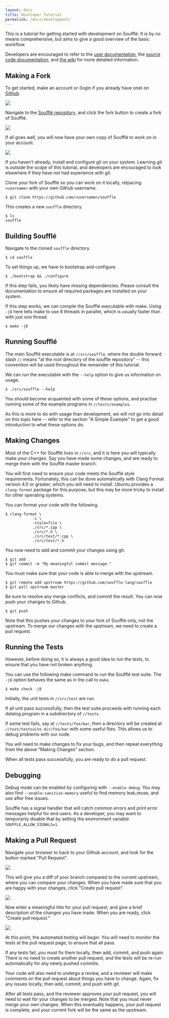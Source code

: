 ```yaml
---
layout: docs
title: Developer Tutorial
permalink: /docs/development/
---
```


This is a tutorial for getting started with development on Soufflé. It is by no means comprehensive, but aims to give a good overview of the basic workflow.

Developers are encouraged to refer to the [user documentation](http://souffle-lang.org/docs/home/), the [source code documentation](http://souffle-lang.org/souffle/), and [the wiki](https://github.com/souffle-lang/souffle/wiki) for more detailed information.

## Making a Fork

To get started,  make an account or (login if you already have one) on [Github](https://github.com/login).

![](/img/github_login.png)

Navigate to the [Soufflé repository](https://github.com/souffle-lang/souffle), and click the fork button to create a fork of Soufflé.

![](/img/souffle_github.png)

If all goes well, you will now have your own copy of Soufflé to work on in your account.

![](/img/souffle_fork.png)

If you haven't already, install and configure git on your system. Learning git is outside the scope of this tutorial, and developers are encouraged to look elsewhere if they have not had experience with git.

Clone your fork of Soufflé so you can work on it locally, relpacing `<username>` with your own Github username.

~~~
$ git clone https://github.com/<username>/souffle
~~~

This creates a new `souffle` directory.

~~~
$ ls
souffle
~~~

## Building Soufflé

Navigate to the cloned `souffle` directory.

~~~
$ cd souffle
~~~

To set things up, we have to bootstrap and configure.

~~~
$ ./bootstrap && ./configure
~~~

If this step fails, you likely have missing dependencies. Please consult the documentation to ensure all required packages are installed on your system.

If this step works, we can compile the Soufflé executable with make. Using `-j8` here tells make to use 8 threads in parallel, which is usually faster than with just one thread.

~~~
$ make -j8
~~~

## Running Soufflé

The main Soufflé executable is at `//src/souffle`, where the double forward slash `//` means "at the root directory of the souffle repository" -- this convention will be used throughout the remainder of this tutorial.

We can run the executable with the `--help` option to give us information on usage.

~~~
$ ./src/souffle --help
~~~

You should become acquainted with some of these options, and practise running some of the example programs in `//tests/examples`.

As this is more to do with usage than development, we will not go into detail on this topic here -- refer to the section "A Simple Example" to get a good introduction to what these options do.

## Making Changes

Most of the C++ for Soufflé lives in `//src`, and it is here you will typically make your changes. Say you have made some changes, and are ready to merge them with the Soufflé master branch.

You will first need to ensure your code meets the Soufflé style requirements. Fortunately, this can be done automatically with Clang Format version 4.0 or greater, which you will need to install. Ubuntu provides a `clang-format` package for this purpose, but this may be more tricky to install for other operating systems.

You can format your code with the following.

~~~
$ clang-format \
            -i \
            -style=file \
            ./src/*.cpp \
            ./src/*.h \
            ./src/test/*.cpp \
            ./src/test/*.h
~~~

You now need to add and commit your changes using git.

~~~
$ git add .
$ git commit -m "My meaningful commit message."
~~~

You must make sure that your code is able to merge with the upstream.

~~~
$ git remote add upstream https://github.com/souffle-lang/souffle
$ git pull upstream master
~~~

Be sure to resolve any merge conflicts, and commit the result. You can now push your changes to Github.

~~~
$ git push
~~~

Note that this pushes your changes to your fork of Soufflé only, not the upstream. To merge our changes with the upstream, we need to create a pull request.

## Running the Tests

However, before doing so, it is always a good idea to run the tests, to ensure that you have not broken anything.

You can use the following make command to run the Soufflé test suite. The `-j8` option behaves the same as in the call to `make`.

~~~
$ make check -j8
~~~

Initially, the unit tests in `//src/test` are run.

If all unit pass successfully, then the test suite proceeds with running each datalog program in a subdirectory of `//tests`.

If some test fails, say at `//tests/foo/bar`, then a directory will be created at `//test/testsuite.dir/foo/bar` with some useful files. This allows us to debug problems with our code.

You will need to make changes to fix your bugs, and then repeat everything from the above "Making Changes" section.

When all tests pass successfully, you are ready to do a pull request.


## Debugging
Debug mode can be enabled by configuring with `--enable-debug`. You may also find `--enable-sanitise-memory` useful to find memory leak,reuse, and use after free issues.

Souffle has a signal handler that will catch common errors and print error messages helpful for end users. As a developer, you may want to temporarily disable that by setting the environment variable `SOUFFLE_ALLOW_SIGNALS=1`.

## Making a Pull Request

Navigate your browser to back to your Github account, and look for the button marked "Pull Request".


![](/img/new_pull_request.png)

This will give you a diff of your branch compared to the current upstream, where you can compare your changes. When you have made sure that you are happy with your changes, click "Create pull request".

![](/img/pull_request_diff.png)

Now enter a meaningful title for your pull request, and give a brief description of the changes you have made. When you are ready, click "Create pull request."

![](/img/pull_request_example.png)

At this point, the automated testing will begin. You will need to monitor the tests at the pull request page, to ensure that all pass.

If any tests fail, you must fix them locally, then add, commit, and push again. There is no need to create another pull request, and the tests will be re-run automatically for any newly pushed commits.

Your code will also need to undergo a review, and a reviewer will make comments on the pull request about things you have to change. Again, fix any issues locally, then add, commit, and push with git.

After all tests pass, and the reviewer approves your pull request, you will need to wait for your changes to be merged. Note that you must never merge your own changes. When this eventually happens, your pull request is complete, and your current fork will be the same as the upstream.
